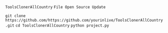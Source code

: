 `ToolsClonerAllCountry`
`File Open Source Update`

```git clone https://github.com/https://github.com/yourinlive/ToolsClonerAllCountry.git```
```cd ToolsClonerAllCountry```
```python project.py```

